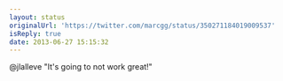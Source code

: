 ```yaml
---
layout: status
originalUrl: 'https://twitter.com/marcgg/status/350271184019009537'
isReply: true
date: 2013-06-27 15:15:32
---
```


@jlalleve "It's going to not work great!"
